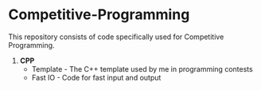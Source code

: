 # Competitive-Programming

This repository consists of code specifically used for Competitive Programming.

 <ol>
 <li><b>CPP</b>
 <ul>
 <li>Template - The C++ template used by me in programming contests</li>
 <li>Fast IO - Code for fast input and output</li>
 </ul>
 </li>
 </ol>
